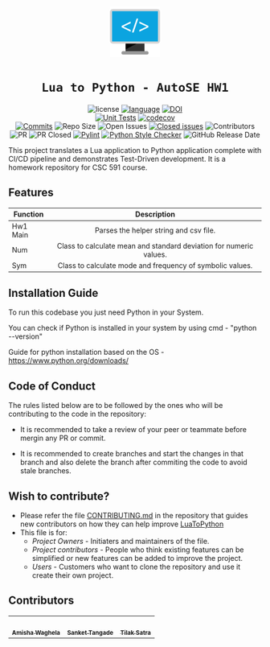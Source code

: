 
<div align="center">
 <img src="./docs/code.svg" width="100px"></img>


 # `Lua to Python - AutoSE HW1`


![license](https://img.shields.io/github/license/amisha-w/AutoSE-HW1-Lua)
[![language](https://img.shields.io/github/languages/top/amisha-w/AutoSE-HW1-Lua)](https://github.com/amisha-w/AutoSE-HW1-Lua/search?l=python)
[![DOI](https://zenodo.org/badge/DOI/10.5281/zenodo.7567006.svg)](https://doi.org/10.5281/zenodo.7567006)<br>
[![Unit Tests](https://img.shields.io/github/actions/workflow/status/amisha-w/AutoSE-HW1-Lua/tests.yml?label=Unit%20Tests)](https://github.com/amisha-w/AutoSE-HW1-Lua/actions/workflows/tests.yml)
[![codecov](https://codecov.io/gh/amisha-w/AutoSE-HW1-Lua/branch/main/graph/badge.svg?token=)](https://codecov.io/gh/amisha-w/AutoSE-HW1-Lua)<br/>
[![Commits](https://img.shields.io/github/commit-activity/w/amisha-w/AutoSE-HW1-Lua)](https://github.com/amisha-w/AutoSE-HW1-Lua/graphs/commit-activity)
![Repo Size](https://img.shields.io/github/repo-size/amisha-w/AutoSE-HW1-Lua)
![Open Issues](https://img.shields.io/github/issues/amisha-w/AutoSE-HW1-Lua)
[![Closed issues](https://img.shields.io/github/issues-closed-raw/amisha-w/AutoSE-HW1-Lua)](https://github.com/amisha-w/AutoSE-HW1-Lua/issues?q=is%3Aissue+is%3Aclosed)
![Contributors](https://img.shields.io/github/contributors/amisha-w/AutoSE-HW1-Lua?color=cyan)
![PR](https://img.shields.io/github/issues-pr/amisha-w/AutoSE-HW1-Lua?color=red)
![PR Closed](https://img.shields.io/github/issues-pr-closed-raw/amisha-w/AutoSE-HW1-lua?color=red)
[![Pylint](https://img.shields.io/github/actions/workflow/status/amisha-w/AutoSE-HW1-Lua/pylint.yml?label=Pylint)](https://github.com/amisha-w/AutoSE-HW1-Lua/actions/workflows/pylint.yml)
[![Python Style Checker](https://img.shields.io/github/actions/workflow/status/amisha-w/AutoSE-HW1-Lua/style_checker.yml?label=Style%20Checker)](https://github.com/amisha-w/AutoSE-HW1-Lua/actions/workflows/style_checker.yml)
![GitHub Release Date](https://img.shields.io/github/release-date/amisha-w/AutoSE-HW1-Lua)<br/>

 </div>

This project translates a Lua application to Python application complete with CI/CD pipeline and demonstrates Test-Driven development. It is a homework repository for CSC 591 course. 


## Features
| Function      |Description    |
| ------------- |:-------------:|
| Hw1 Main       | Parses the helper string and csv file. |
| Num       | Class to calculate mean and standard deviation for numeric values. |
| Sym      | Class to calculate mode and frequency of symbolic values. |


## Installation Guide

To run this codebase you just need Python in your System.

You can check if Python is installed in your system by using cmd - "python --version"

Guide for python installation based on the OS - https://www.python.org/downloads/

## Code of Conduct

The rules listed below are to be followed by the ones who will be contributing to the code in the repository:

- It is recommended to take a review of your peer or teammate before mergin any PR or commit.

- It is recommended to create branches and start the changes in that branch and also delete the branch after commiting the code to avoid stale branches.


## Wish to contribute?
- Please refer the file [CONTRIBUTING.md](https://github.com/amisha-w//AutoSE-HW1-Lua/blob/main/CONTRIBUTING.md) in the repository that guides new contributors on how they can help improve [LuaToPython](https://github.com/amisha-w//AutoSE-HW1-Lua)
- This file is for:
  - _Project Owners_ - Initiaters and maintainers of the file.
  - _Project contributors_ - People who think existing features can be simplified or new features can be added to improve the project.
  - _Users_ - Customers who want to clone the repository and use it create their own project.


## Contributors
  
<table>
  <tr>
  <td align="center"><a href="https://github.com/amisha-w"><img src="https://avatars.githubusercontent.com/amisha-w" width="100px;" alt=""/><br /><sub><b>Amisha Waghela</b></sub></a></td>
  <td align="center"><a href="https://github.com/sankettangade"><img src="https://avatars.githubusercontent.com/sankettangade" width="100px;" alt=""/><br /><sub><b>Sanket Tangade</b></sub></a></td>
  <td align="center"><a href="https://github.com/tilaksatra"><img src="https://avatars.githubusercontent.com/tilaksatra" width="100px;" alt=""/><br /><sub><b>Tilak Satra</b></sub></a></td>
  </tr>
</table>


